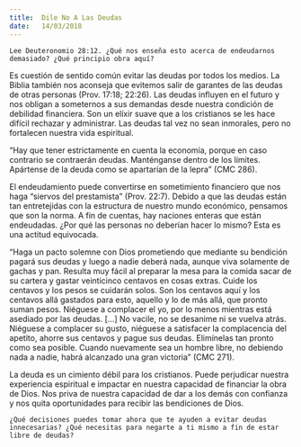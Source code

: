 ```yaml
---
title:  Dile No A Las Deudas
date:   14/03/2018
---
```


`Lee Deuteronomio 28:12. ¿Qué nos enseña esto acerca de endeudarnos demasiado? ¿Qué principio obra aquí?`

Es cuestión de sentido común evitar las deudas por todos los medios. La Biblia también nos aconseja que evitemos salir de garantes de las deudas de otras personas (Prov. 17:18; 22:26). Las deudas influyen en el futuro y nos obligan a someternos a sus demandas desde nuestra condición de debilidad financiera. Son un elíxir suave que a los cristianos se les hace difícil rechazar y administrar. Las deudas tal vez no sean inmorales, pero no fortalecen nuestra vida espiritual. 

“Hay que tener estrictamente en cuenta la economía, porque en caso contrario se contraerán deudas. Manténganse dentro de los límites. Apártense de la deuda como se apartarían de la lepra” (CMC 286).

El endeudamiento puede convertirse en sometimiento financiero que nos haga “siervos del prestamista” (Prov. 22:7). Debido a que las deudas están tan entretejidas con la estructura de nuestro mundo económico, pensamos que son la norma. A fin de cuentas, hay naciones enteras que están endeudadas. ¿Por qué las personas no deberían hacer lo mismo? Esta es una actitud equivocada.

“Haga un pacto solemne con Dios prometiendo que mediante su bendición pagará sus deudas y luego a nadie deberá nada, aunque viva solamente de gachas y pan. Resulta muy fácil al preparar la mesa para la comida sacar de su cartera y gastar veinticinco centavos en cosas extras. Cuide los centavos y los pesos se cuidarán solos. Son los centavos aquí y los centavos allá gastados para esto, aquello y lo de más allá, que pronto suman pesos. Niéguese a complacer el yo, por lo menos mientras está asediado por las deudas. [...] No vacile, no se desanime ni se vuelva atrás. Niéguese a complacer su gusto, niéguese a satisfacer la complacencia del apetito, ahorre sus centavos y pague sus deudas. Elimínelas tan pronto como sea posible. Cuando nuevamente sea un hombre libre, no debiendo nada a nadie, habrá alcanzado una gran victoria” (CMC 271). 

La deuda es un cimiento débil para los cristianos. Puede perjudicar nuestra experiencia espiritual e impactar en nuestra capacidad de financiar la obra de Dios. Nos priva de nuestra capacidad de dar a los demás con confianza y nos quita oportunidades para recibir las bendiciones de Dios.

`¿Qué decisiones puedes tomar ahora que te ayuden a evitar deudas innecesarias? ¿Qué necesitas para negarte a ti mismo a fin de estar libre de deudas?`